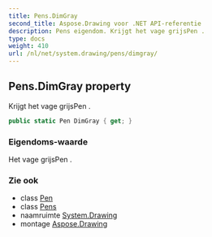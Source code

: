 ```yaml
---
title: Pens.DimGray
second_title: Aspose.Drawing voor .NET API-referentie
description: Pens eigendom. Krijgt het vage grijsPen .
type: docs
weight: 410
url: /nl/net/system.drawing/pens/dimgray/
---
```

## Pens.DimGray property

Krijgt het vage grijsPen .

```csharp
public static Pen DimGray { get; }
```

### Eigendoms-waarde

Het vage grijsPen .

### Zie ook

* class [Pen](../../pen/)
* class [Pens](../)
* naamruimte [System.Drawing](../../pens/)
* montage [Aspose.Drawing](../../../)


